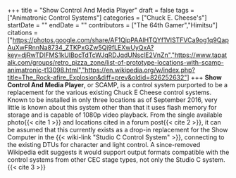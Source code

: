 +++
title = "Show Control And Media Player"
draft = false
tags = ["Animatronic Control Systems"]
categories = ["Chuck E. Cheese's"]
startDate = ""
endDate = ""
contributors = ["The 64th Gamer","Himitsu"]
citations = ["https://photos.google.com/share/AF1QipPAAlHTQYf1VISTFVCa9og1q9QapAuXwFRnnNa8734_ZTKPxGZw5Qj9fLEXwUyQxA?key=djRwTDlFMS1kUlBpcTdTcWJqRDJqdUNsclE2VnZn","https://www.tapatalk.com/groups/retro_pizza_zone/list-of-prototype-locations-with-scamp-animatronic-t13098.html","https://en.wikipedia.org/w/index.php?title=The_Rock-afire_Explosion&diff=prev&oldid=826252632"]
+++
**Show Control And Media Player**, or SCAMP, is a control system purported to be a replacement for the various existing Chuck E Cheese control systems. Known to be installed in only three locations as of September 2016, very little is known about this system other than that it uses flash memory for storage and is capable of 1080p video playback.
From the single available photo{{< cite 1 >}} and locations cited in a forum post{{< cite 2 >}}, it can be assumed that this currently exists as a drop-in replacement for the Show Computer in the {{< wiki-link "Studio C Control System" >}}, connecting to the existing DTUs for character and light control. A since-removed Wikipedia edit suggests it would support output formats compatible with the control systems from other CEC stage types, not only the Studio C system.{{< cite 3 >}}
